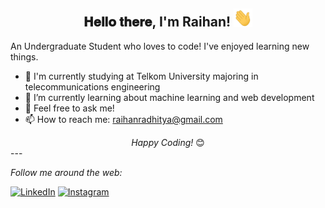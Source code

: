 <div align="center">
<h2> 𝐇𝐞𝐥𝐥𝐨 𝐭𝐡𝐞𝐫𝐞, I'm Raihan! <img src="https://github.com/ABSphreak/ABSphreak/blob/master/gifs/Hi.gif" width="30"></h2>
</div>

An Undergraduate Student who loves to code! I've enjoyed learning new things.

- 🔭 I'm currently studying at Telkom University majoring in telecommunications engineering
- 🌱 I’m currently learning about machine learning and web development
- 💬 Feel free to ask me!
- 📫 How to reach me: raihanradhitya@gmail.com<br>
<div align="center">
<i>Happy Coding!</i> 😊
</div>
---

<i>Follow me around the web:</i><br>

<a href="https://www.linkedin.com/in/raihanradhitya" target="_blank"><img src="https://img.shields.io/badge/LinkedIn-%230077B5.svg?&style=flat-square&logo=linkedin&logoColor=white" alt="LinkedIn"></a>
<a href="https://www.instagram.com/raihan_radhitya" target="_blank"><img src="https://img.shields.io/badge/Instagram-%23E4405F.svg?&style=flat-square&logo=instagram&logoColor=white" alt="Instagram"></a>

</div>

